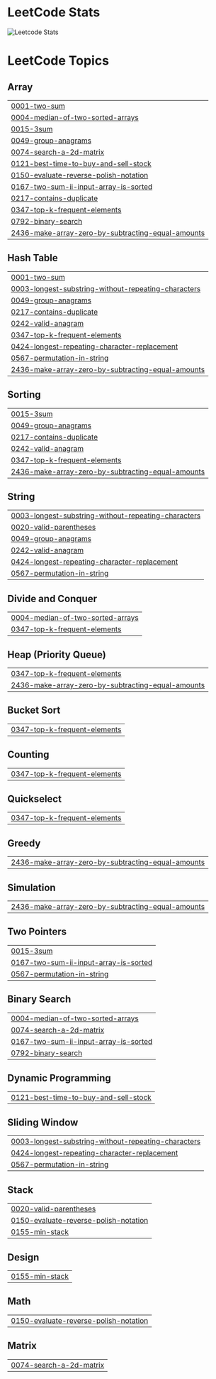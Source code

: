 # LeetCode Stats
![Leetcode Stats](https://leetcard.jacoblin.cool/AceHunterr?theme=unicorn)
<!---LeetCode Topics Start-->
# LeetCode Topics
## Array
|  |
| ------- |
| [0001-two-sum](https://github.com/vrm-hub/LeetCode/tree/master/0001-two-sum) |
| [0004-median-of-two-sorted-arrays](https://github.com/vrm-hub/LeetCode/tree/master/0004-median-of-two-sorted-arrays) |
| [0015-3sum](https://github.com/vrm-hub/LeetCode/tree/master/0015-3sum) |
| [0049-group-anagrams](https://github.com/vrm-hub/LeetCode/tree/master/0049-group-anagrams) |
| [0074-search-a-2d-matrix](https://github.com/vrm-hub/LeetCode/tree/master/0074-search-a-2d-matrix) |
| [0121-best-time-to-buy-and-sell-stock](https://github.com/vrm-hub/LeetCode/tree/master/0121-best-time-to-buy-and-sell-stock) |
| [0150-evaluate-reverse-polish-notation](https://github.com/vrm-hub/LeetCode/tree/master/0150-evaluate-reverse-polish-notation) |
| [0167-two-sum-ii-input-array-is-sorted](https://github.com/vrm-hub/LeetCode/tree/master/0167-two-sum-ii-input-array-is-sorted) |
| [0217-contains-duplicate](https://github.com/vrm-hub/LeetCode/tree/master/0217-contains-duplicate) |
| [0347-top-k-frequent-elements](https://github.com/vrm-hub/LeetCode/tree/master/0347-top-k-frequent-elements) |
| [0792-binary-search](https://github.com/vrm-hub/LeetCode/tree/master/0792-binary-search) |
| [2436-make-array-zero-by-subtracting-equal-amounts](https://github.com/vrm-hub/LeetCode/tree/master/2436-make-array-zero-by-subtracting-equal-amounts) |
## Hash Table
|  |
| ------- |
| [0001-two-sum](https://github.com/vrm-hub/LeetCode/tree/master/0001-two-sum) |
| [0003-longest-substring-without-repeating-characters](https://github.com/vrm-hub/LeetCode/tree/master/0003-longest-substring-without-repeating-characters) |
| [0049-group-anagrams](https://github.com/vrm-hub/LeetCode/tree/master/0049-group-anagrams) |
| [0217-contains-duplicate](https://github.com/vrm-hub/LeetCode/tree/master/0217-contains-duplicate) |
| [0242-valid-anagram](https://github.com/vrm-hub/LeetCode/tree/master/0242-valid-anagram) |
| [0347-top-k-frequent-elements](https://github.com/vrm-hub/LeetCode/tree/master/0347-top-k-frequent-elements) |
| [0424-longest-repeating-character-replacement](https://github.com/vrm-hub/LeetCode/tree/master/0424-longest-repeating-character-replacement) |
| [0567-permutation-in-string](https://github.com/vrm-hub/LeetCode/tree/master/0567-permutation-in-string) |
| [2436-make-array-zero-by-subtracting-equal-amounts](https://github.com/vrm-hub/LeetCode/tree/master/2436-make-array-zero-by-subtracting-equal-amounts) |
## Sorting
|  |
| ------- |
| [0015-3sum](https://github.com/vrm-hub/LeetCode/tree/master/0015-3sum) |
| [0049-group-anagrams](https://github.com/vrm-hub/LeetCode/tree/master/0049-group-anagrams) |
| [0217-contains-duplicate](https://github.com/vrm-hub/LeetCode/tree/master/0217-contains-duplicate) |
| [0242-valid-anagram](https://github.com/vrm-hub/LeetCode/tree/master/0242-valid-anagram) |
| [0347-top-k-frequent-elements](https://github.com/vrm-hub/LeetCode/tree/master/0347-top-k-frequent-elements) |
| [2436-make-array-zero-by-subtracting-equal-amounts](https://github.com/vrm-hub/LeetCode/tree/master/2436-make-array-zero-by-subtracting-equal-amounts) |
## String
|  |
| ------- |
| [0003-longest-substring-without-repeating-characters](https://github.com/vrm-hub/LeetCode/tree/master/0003-longest-substring-without-repeating-characters) |
| [0020-valid-parentheses](https://github.com/vrm-hub/LeetCode/tree/master/0020-valid-parentheses) |
| [0049-group-anagrams](https://github.com/vrm-hub/LeetCode/tree/master/0049-group-anagrams) |
| [0242-valid-anagram](https://github.com/vrm-hub/LeetCode/tree/master/0242-valid-anagram) |
| [0424-longest-repeating-character-replacement](https://github.com/vrm-hub/LeetCode/tree/master/0424-longest-repeating-character-replacement) |
| [0567-permutation-in-string](https://github.com/vrm-hub/LeetCode/tree/master/0567-permutation-in-string) |
## Divide and Conquer
|  |
| ------- |
| [0004-median-of-two-sorted-arrays](https://github.com/vrm-hub/LeetCode/tree/master/0004-median-of-two-sorted-arrays) |
| [0347-top-k-frequent-elements](https://github.com/vrm-hub/LeetCode/tree/master/0347-top-k-frequent-elements) |
## Heap (Priority Queue)
|  |
| ------- |
| [0347-top-k-frequent-elements](https://github.com/vrm-hub/LeetCode/tree/master/0347-top-k-frequent-elements) |
| [2436-make-array-zero-by-subtracting-equal-amounts](https://github.com/vrm-hub/LeetCode/tree/master/2436-make-array-zero-by-subtracting-equal-amounts) |
## Bucket Sort
|  |
| ------- |
| [0347-top-k-frequent-elements](https://github.com/vrm-hub/LeetCode/tree/master/0347-top-k-frequent-elements) |
## Counting
|  |
| ------- |
| [0347-top-k-frequent-elements](https://github.com/vrm-hub/LeetCode/tree/master/0347-top-k-frequent-elements) |
## Quickselect
|  |
| ------- |
| [0347-top-k-frequent-elements](https://github.com/vrm-hub/LeetCode/tree/master/0347-top-k-frequent-elements) |
## Greedy
|  |
| ------- |
| [2436-make-array-zero-by-subtracting-equal-amounts](https://github.com/vrm-hub/LeetCode/tree/master/2436-make-array-zero-by-subtracting-equal-amounts) |
## Simulation
|  |
| ------- |
| [2436-make-array-zero-by-subtracting-equal-amounts](https://github.com/vrm-hub/LeetCode/tree/master/2436-make-array-zero-by-subtracting-equal-amounts) |
## Two Pointers
|  |
| ------- |
| [0015-3sum](https://github.com/vrm-hub/LeetCode/tree/master/0015-3sum) |
| [0167-two-sum-ii-input-array-is-sorted](https://github.com/vrm-hub/LeetCode/tree/master/0167-two-sum-ii-input-array-is-sorted) |
| [0567-permutation-in-string](https://github.com/vrm-hub/LeetCode/tree/master/0567-permutation-in-string) |
## Binary Search
|  |
| ------- |
| [0004-median-of-two-sorted-arrays](https://github.com/vrm-hub/LeetCode/tree/master/0004-median-of-two-sorted-arrays) |
| [0074-search-a-2d-matrix](https://github.com/vrm-hub/LeetCode/tree/master/0074-search-a-2d-matrix) |
| [0167-two-sum-ii-input-array-is-sorted](https://github.com/vrm-hub/LeetCode/tree/master/0167-two-sum-ii-input-array-is-sorted) |
| [0792-binary-search](https://github.com/vrm-hub/LeetCode/tree/master/0792-binary-search) |
## Dynamic Programming
|  |
| ------- |
| [0121-best-time-to-buy-and-sell-stock](https://github.com/vrm-hub/LeetCode/tree/master/0121-best-time-to-buy-and-sell-stock) |
## Sliding Window
|  |
| ------- |
| [0003-longest-substring-without-repeating-characters](https://github.com/vrm-hub/LeetCode/tree/master/0003-longest-substring-without-repeating-characters) |
| [0424-longest-repeating-character-replacement](https://github.com/vrm-hub/LeetCode/tree/master/0424-longest-repeating-character-replacement) |
| [0567-permutation-in-string](https://github.com/vrm-hub/LeetCode/tree/master/0567-permutation-in-string) |
## Stack
|  |
| ------- |
| [0020-valid-parentheses](https://github.com/vrm-hub/LeetCode/tree/master/0020-valid-parentheses) |
| [0150-evaluate-reverse-polish-notation](https://github.com/vrm-hub/LeetCode/tree/master/0150-evaluate-reverse-polish-notation) |
| [0155-min-stack](https://github.com/vrm-hub/LeetCode/tree/master/0155-min-stack) |
## Design
|  |
| ------- |
| [0155-min-stack](https://github.com/vrm-hub/LeetCode/tree/master/0155-min-stack) |
## Math
|  |
| ------- |
| [0150-evaluate-reverse-polish-notation](https://github.com/vrm-hub/LeetCode/tree/master/0150-evaluate-reverse-polish-notation) |
## Matrix
|  |
| ------- |
| [0074-search-a-2d-matrix](https://github.com/vrm-hub/LeetCode/tree/master/0074-search-a-2d-matrix) |
<!---LeetCode Topics End-->
